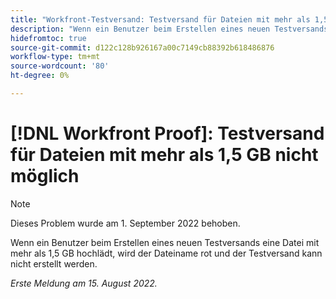 ```yaml
---
title: "Workfront-Testversand: Testversand für Dateien mit mehr als 1,5 GB nicht möglich"
description: "Wenn ein Benutzer beim Erstellen eines neuen Testversands eine Datei mit mehr als 1,5 GB hochlädt, wird der Dateiname rot und der Testversand kann nicht erstellt werden."
hidefromtoc: true
source-git-commit: d122c128b926167a00c7149cb88392b618486876
workflow-type: tm+mt
source-wordcount: '80'
ht-degree: 0%

---
```



# [!DNL Workfront Proof]: Testversand für Dateien mit mehr als 1,5 GB nicht möglich

>[!NOTE]
>
>Dieses Problem wurde am 1. September 2022 behoben.

Wenn ein Benutzer beim Erstellen eines neuen Testversands eine Datei mit mehr als 1,5 GB hochlädt, wird der Dateiname rot und der Testversand kann nicht erstellt werden.

_Erste Meldung am 15. August 2022._

